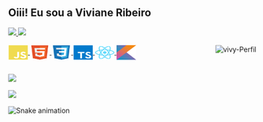 ## Oiii! Eu sou a Viviane Ribeiro

 <div>
  <a href="https://github.com/vivyribeiro">
  <img height="180em" src="https://github-readme-stats.vercel.app/api?username=vivyribeiro&show_icons=true&theme=dracula&include_all_commits=true&count_private=true"/>
  <img height="180em" src="https://github-readme-stats.vercel.app/api/top-langs/?username=vivyribeiro&layout=compact&langs_count=7&theme=dracula"/>
</div>
<div style="display: inline_block"><br>
  <img align="center" alt="Vivy-Js" height="30" width="40" src="https://raw.githubusercontent.com/devicons/devicon/master/icons/javascript/javascript-plain.svg">
  <img align="center" alt="Vivy-HTML" height="30" width="40" src="https://raw.githubusercontent.com/devicons/devicon/master/icons/html5/html5-original.svg">
  <img align="center" alt="Vivy-CSS" height="30" width="40" src="https://raw.githubusercontent.com/devicons/devicon/master/icons/css3/css3-original.svg">
  <img align="center" alt="Vivy-Ts" height="30" width="40" src="https://raw.githubusercontent.com/devicons/devicon/master/icons/typescript/typescript-plain.svg">
  <img align="center" alt="Vivy-React" height="30" width="40" src="https://raw.githubusercontent.com/devicons/devicon/master/icons/react/react-original.svg">
  <img align="center" alt="Vivy-Kotlin" height="30" width="40" src="https://raw.githubusercontent.com/devicons/devicon/master/icons/kotlin/kotlin-original.svg">
  
  <img align="right" alt="vivy-Perfil" src="https://cdn.discordapp.com/avatars/789561401110691890/3e11118b975eb8657f76cb4e263fe6b8.png?size=128">
</div>
  
  ##
 
<div>
  <a href="https://www.linkedin.com/in/viviane-s-ribeiro/" target="_blank"><img src="https://img.shields.io/badge/-LinkedIn-%230077B5?style=for-the-badge&logo=linkedin&logoColor=white" target="_blank"></a>  
 
  <a href = "mailto:vivy.saribeiro@gmail.com"><img src="https://img.shields.io/badge/-Gmail-%23333?style=for-the-badge&logo=gmail&logoColor=white" target="_blank"></a>
  
 
  ![Snake animation](https://github.com/vivyribeiro/blob/output/github-contribution-grid-snake.svg)
 
</div>
